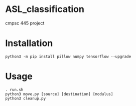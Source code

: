 # ASL_classification
cmpsc 445 project

<h1>Installation</h1>
<code>python3 -m pip install pillow numpy tensorflow --upgrade</code>
<h1>Usage</h1>
<code>. run.sh</code>
<br>
<code>python3 move.py [source] [destination] [modulus]</code>
<br>
<code>python3 cleanup.py <kill>
